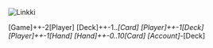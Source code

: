 ![Linkki](http://yuml.me/fe3dd283)

[Game]++-2[Player]
[Deck]++-1..*[Card]
[Player]++-1[Deck]
[Player]++-1[Hand] 
[Hand]++-0..10[Card]
[Account]-*[Deck] 
